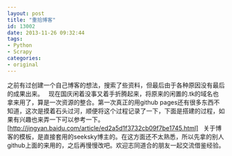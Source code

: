 ```yaml
---
layout: post
title: "重拾博客"
id: 13002
date: 2013-11-26 09:32:44
tags: 
- Python
- Scrapy
categories: 
- original
---
```

之前有过创建一个自己博客的想法，搜索了些资料，但最后由于各种原因没有最后的成果出来。
&nbsp;
现在国庆闲着没事又着手折腾起来，将原来的闲置的.tk的域名也拿来用了，算是一次资源的整合。第一次真正的用github pages还有很多东西不知道，这次是摸着石头过河，顺便将这个过程记录了一下，下面是搭建的过程，如果有兴趣也来弄一下可以参考一下。
[http://jingyan.baidu.com/article/ed2a5d1f3732cb09f7be1745.html]
&nbsp;
关于博客的模板，是直接套用的seeksky博主的。在这方面还不太熟悉，所以先拿的别人github上面的来用的，之后再慢慢改吧。欢迎志同道合的朋友一起交流借鉴经验。